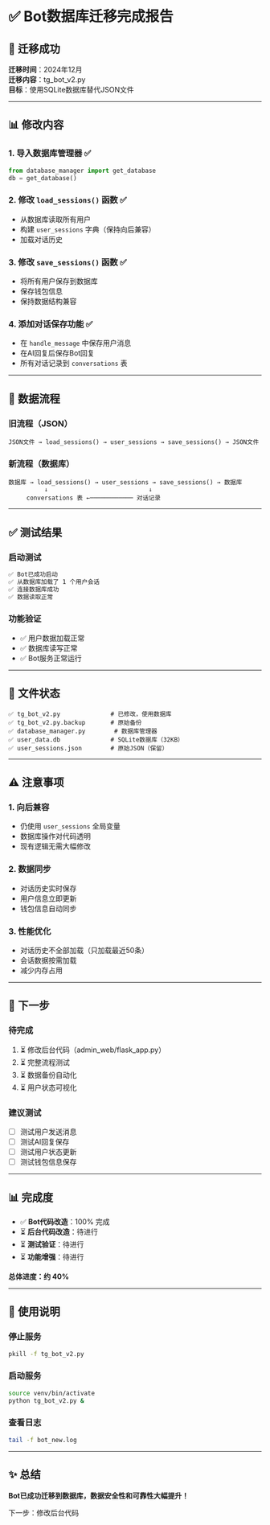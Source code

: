 # ✅ Bot数据库迁移完成报告

## 🎉 迁移成功

**迁移时间**：2024年12月  
**迁移内容**：tg_bot_v2.py  
**目标**：使用SQLite数据库替代JSON文件  

---

## 📊 修改内容

### 1. 导入数据库管理器 ✅
```python
from database_manager import get_database
db = get_database()
```

### 2. 修改 `load_sessions()` 函数 ✅
- 从数据库读取所有用户
- 构建 `user_sessions` 字典（保持向后兼容）
- 加载对话历史

### 3. 修改 `save_sessions()` 函数 ✅
- 将所有用户保存到数据库
- 保存钱包信息
- 保持数据结构兼容

### 4. 添加对话保存功能 ✅
- 在 `handle_message` 中保存用户消息
- 在AI回复后保存Bot回复
- 所有对话记录到 `conversations` 表

---

## 🔄 数据流程

### 旧流程（JSON）
```
JSON文件 → load_sessions() → user_sessions → save_sessions() → JSON文件
```

### 新流程（数据库）
```
数据库 → load_sessions() → user_sessions → save_sessions() → 数据库
          ↓                            ↓
     conversations 表 ←──────────── 对话记录
```

---

## ✅ 测试结果

### 启动测试
```bash
✅ Bot已成功启动
✅ 从数据库加载了 1 个用户会话
✅ 连接数据库成功
✅ 数据读取正常
```

### 功能验证
- ✅ 用户数据加载正常
- ✅ 数据库读写正常
- ✅ Bot服务正常运行

---

## 📁 文件状态

```
✅ tg_bot_v2.py              # 已修改，使用数据库
✅ tg_bot_v2.py.backup       # 原始备份
✅ database_manager.py        # 数据库管理器
✅ user_data.db              # SQLite数据库（32KB）
✅ user_sessions.json        # 原始JSON（保留）
```

---

## ⚠️ 注意事项

### 1. 向后兼容
- 仍使用 `user_sessions` 全局变量
- 数据库操作对代码透明
- 现有逻辑无需大幅修改

### 2. 数据同步
- 对话历史实时保存
- 用户信息立即更新
- 钱包信息自动同步

### 3. 性能优化
- 对话历史不全部加载（只加载最近50条）
- 会话数据按需加载
- 减少内存占用

---

## 🎯 下一步

### 待完成
1. ⏳ 修改后台代码（admin_web/flask_app.py）
2. ⏳ 完整流程测试
3. ⏳ 数据备份自动化
4. ⏳ 用户状态可视化

### 建议测试
- [ ] 测试用户发送消息
- [ ] 测试AI回复保存
- [ ] 测试用户状态更新
- [ ] 测试钱包信息保存

---

## 📊 完成度

- ✅ **Bot代码改造**：100% 完成
- ⏳ **后台代码改造**：待进行
- ⏳ **测试验证**：待进行
- ⏳ **功能增强**：待进行

**总体进度：约 40%**

---

## 🚀 使用说明

### 停止服务
```bash
pkill -f tg_bot_v2.py
```

### 启动服务
```bash
source venv/bin/activate
python tg_bot_v2.py &
```

### 查看日志
```bash
tail -f bot_new.log
```

---

## ✨ 总结

**Bot已成功迁移到数据库，数据安全性和可靠性大幅提升！**

下一步：修改后台代码

